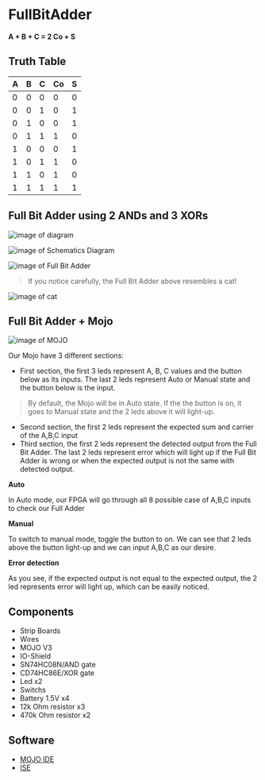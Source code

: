 # FullBitAdder

**A + B + C = 2  Co + S**

## Truth Table

A | B | C | Co | S
------------ | ------------- | ------------- | ------------- | -------------
0 | 0 | 0 | 0 | 0
0 | 0 | 1 | 0 | 1
0 | 1 | 0 | 0 | 1
0 | 1 | 1 | 1 | 0
1 | 0 | 0 | 0 | 1
1 | 0 | 1 | 1 | 0
1 | 1 | 0 | 1 | 0
1 | 1 | 1 | 1 | 1

## Full Bit Adder using 2 ANDs and 3 XORs

![image of diagram]()

![image of Schematics Diagram]()

![image of Full Bit Adder]()

> If you notice carefully, the Full Bit Adder above resembles a cat!

![image of cat]()

## Full Bit Adder + Mojo

![image of MOJO]()

Our Mojo have 3 different sections:
* First section, the first 3 leds represent A, B, C values and the button below as its inputs. The last 2 leds represent Auto or Manual state and the button below is the input.
> By default, the Mojo will be in Auto state. If the the button is on, it goes to Manual state and the 2 leds above it will light-up.
* Second section, the first 2 leds represent the expected sum and carrier of the A,B,C input
* Third section, the first 2 leds represent the detected output from the Full Bit Adder. The last 2 leds represent error which will light up if the Full Bit Adder is wrong or when the expected output is not the same with detected output.


**Auto**

In Auto mode, our FPGA will go through all 8 possible case of A,B,C inputs to check our Full Adder


**Manual**

To switch to manual mode, toggle the button to on. We can see that 2 leds above the button light-up and we can input A,B,C as our desire.


**Error detection**

As you see, if the expected output is not equal to the expected output, the 2 led represents error will light up, which can be easily noticed.

## Components
* Strip Boards
* Wires
* MOJO V3
* IO-Shield
* SN74HC08N/AND gate
* CD74HC86E/XOR gate
* Led x2
* Switchs
* Battery 1.5V x4
* 12k Ohm resistor x3
* 470k Ohm resistor x2


## Software
* [MOJO IDE](https://alchitry.com/pages/mojo-ide)
* [ISE](https://alchitry.com/pages/installing-ise)

